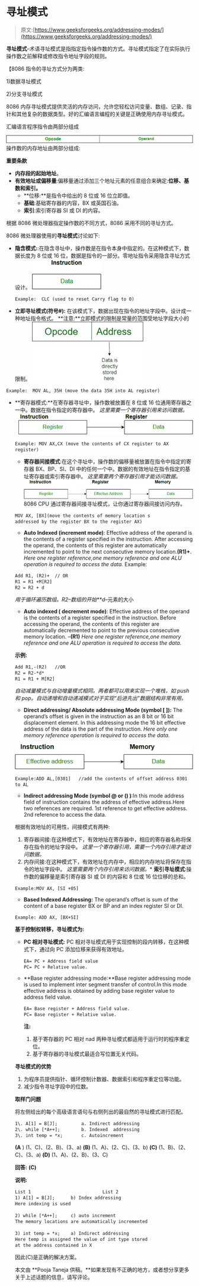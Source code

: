 # 寻址模式

> 原文:[https://www.geeksforgeeks.org/addressing-modes/](https://www.geeksforgeeks.org/addressing-modes/)

**寻址模式**–术语寻址模式是指指定指令操作数的方式。寻址模式指定了在实际执行操作数之前解释或修改指令地址字段的规则。

【8086 指令的寻址方式分为两类:

1)数据寻址模式

2)分支寻址模式

8086 内存寻址模式提供灵活的内存访问，允许您轻松访问变量、数组、记录、指针和其他复杂的数据类型。好的汇编语言编程的关键是正确使用内存寻址模式。

汇编语言程序指令由两部分组成

[![am1](img/28cc1060833441f6f34edcf19f1be983.png)](https://media.geeksforgeeks.org/wp-content/cdn-uploads/Addressing_Modes_1.jpg) 
操作数的内存地址由两部分组成:

**重要条款**

*   **内存段的起始地址**。
*   **有效地址或偏移量**:偏移量通过添加三个地址元素的任意组合来确定:**位移、基数和索引。**
    *   **位移:**是指令中给出的 8 位或 16 位立即值。
    *   **基础**:基础寄存器的内容，BX 或英国石油。
    *   **索引**:索引寄存器 SI 或 DI 的内容。

根据 8086 微处理器指定操作数的不同方式，8086 采用不同的寻址方式。

8086 微处理器使用的**寻址模式**讨论如下:

*   **隐含模式:**:在隐含寻址中，操作数是在指令本身中指定的。在这种模式下，数据长度为 8 位或 16 位，数据是指令的一部分。零地址指令采用隐含寻址方式设计。
    [![am2](img/78a13312d4ae1639dd6408eddf5aaa94.png)](https://media.geeksforgeeks.org/wp-content/cdn-uploads/Addressing_Modes_2.jpg) 

    ```
    Example:  CLC (used to reset Carry flag to 0)
    ```

*   **立即寻址模式(符号#):** 在该模式下，数据出现在指令的地址字段中。设计成一种地址指令格式。
    **注意:**立即模式的限制是常量的范围受地址字段大小的限制。
    ![](img/d2f8e169bee4bb70401c3b34ea85bdb1.png)

```
Example:  MOV AL, 35H (move the data 35H into AL register)
```

*   **寄存器模式:**在寄存器寻址中，操作数被放置在 8 位或 16 位通用寄存器之一中。数据在指令指定的寄存器中。
    *这里需要一个寄存器引用来访问数据。*
    [![am3](img/cb1ce7f0e5a9b953d41ddd5a4948a25f.png)](https://media.geeksforgeeks.org/wp-content/cdn-uploads/Addressing_Modes_3.jpg) 

    ```
    Example: MOV AX,CX (move the contents of CX register to AX register)
    ```

    *   **寄存器间接模式**:在这个寻址中，操作数的偏移量被放置在指令中指定的寄存器 BX、BP、SI、DI 中的任何一个中。数据的有效地址在指令指定的基址寄存器或索引寄存器中。
    *这里需要两个寄存器引用才能访问数据。*
    [![am5](img/f6c3deccbcc73605fc57ea7f5000078e.png)](https://media.geeksforgeeks.org/wp-content/cdn-uploads/Addressing_Modes_4.jpg)
    8086 CPU 通过寄存器间接寻址模式，让你通过寄存器间接访问内存。

    ```
    MOV AX, [BX](move the contents of memory location s 
    addressed by the register BX to the register AX)
    ```

    *   **Auto Indexed (increment mode)**: Effective address of the operand is the contents of a register specified in the instruction. After accessing the operand, the contents of this register are automatically incremented to point to the next consecutive memory location.**(R1)+**.
    *Here one register reference,one memory reference and one ALU operation is required to access the data.*
    Example:

    ```
    Add R1, (R2)+  // OR
    R1 = R1 +M[R2]
    R2 = R2 + d 
    ```

    *用于循环遍历数组。R2–数组的开始**d*–元素的大小

    *   **Auto indexed ( decrement mode)**: Effective address of the operand is the contents of a register specified in the instruction. Before accessing the operand, the contents of this register are automatically decremented to point to the previous consecutive memory location. *–***(R1)**
    *Here one register reference,one memory reference and one ALU operation is required to access the data.*

    **示例:**

    ```
    Add R1,-(R2)   //OR
    R2 = R2-*d*
    R1 = R1 + M[R2] 
    ```

    *自动减量模式与自动增量模式相同。两者都可以用来实现一个堆栈，如 push 和 pop。自动递增和自动递减模式对于实现“后进先出”数据结构非常有用。*

    *   **Direct addressing/ Absolute addressing Mode (symbol [ ]):** The operand’s offset is given in the instruction as an 8 bit or 16 bit displacement element. In this addressing mode the 16 bit effective address of the data is the part of the instruction.
    *Here only one memory reference operation is required to access the data.*

    [![am6](img/bfa46e13bb91eeedbc1ad820fc344080.png)](https://media.geeksforgeeks.org/wp-content/cdn-uploads/Addressing_Modes_5.jpg)

    ```
    Example:ADD AL,[0301]   //add the contents of offset address 0301 to AL
    ```

    *   **Indirect addressing Mode (symbol @ or () )**:In this mode address field of instruction contains the address of effective address.Here two references are required.
    1st reference to get effective address.
    2nd reference to access the data.

    根据有效地址的可用性，间接模式有两种:

    1.  寄存器间接:在这种模式下，有效地址在寄存器中，相应的寄存器名称将保存在指令的地址字段中。
        *这里一个寄存器引用，需要一个内存引用才能访问数据。*
    2.  内存间接:在这种模式下，有效地址在内存中，相应的内存地址将保存在指令的地址字段中。
        *这里需要两个内存引用来访问数据。**   **索引寻址模式**:操作数的偏移量是索引寄存器 SI 或 DI 的内容和 8 位或 16 位位移的总和。

    ```
    Example:MOV AX, [SI +05] 
    ```

    *   **Based Indexed Addressing:** The operand’s offset is sum of the content of a base register BX or BP and an index register SI or DI.

    ```
    Example: ADD AX, [BX+SI] 
    ```

    **基于控制权转移，寻址模式为:**

    *   **PC 相对寻址模式:** PC 相对寻址模式用于实现控制的段内转移，在这种模式下，通过向 PC 添加位移来获得有效地址。

        ```
        EA= PC + Address field value
        PC= PC + Relative value.
        ```

    *   **Base register addressing mode:**Base register addressing mode is used to implement inter segment transfer of control.In this mode effective address is obtained by adding base register value to address field value.

        ```
        EA= Base register + Address field value.
        PC= Base register + Relative value.

        ```

        **注:**

        1.  基于寄存器的 PC 相对 nad 两种寻址模式都适用于运行时的程序重定位。
        2.  基于寄存器的寻址模式最适合写位置无关代码。

    **寻址模式的优势**

    1.  为程序员提供指针、循环控制计数器、数据索引和程序重定位等功能。
    2.  减少指令寻址字段中的位数。

    **取样门问题**

    将左侧给出的每个高级语言语句与右侧列出的最自然的寻址模式进行匹配。

    ```
    1\. A[1] = B[J];         a. Indirect addressing
    2\. while [*A++];        b. Indexed  addressing
    3\. int temp = *x;       c. Autoincrement
    ```

    **(A** ) (1、C)、(2、B)、(3、a)
    **(B)** (1、A)、(2、C)、(3、b)
    **(C)** (1、B)、(2、C)、(3、a)
    **(D)** (1、A)、(2、B)、(3、C)

    **回答:** **(C)**

    **说明:**

    ```
    List 1                           List 2
    1) A[1] = B[J];      b) Index addressing 
    Here indexing is used

    2) while [*A++];     c) auto increment
    The memory locations are automatically incremented

    3) int temp = *x;    a) Indirect addressing
    Here temp is assigned the value of int type stored
    at the address contained in X
    ```

    因此(C)是正确的解决方案。

    本文由 **Pooja Taneja 供稿。**如果发现有不正确的地方，或者想分享更多关于上述话题的信息，请写评论。